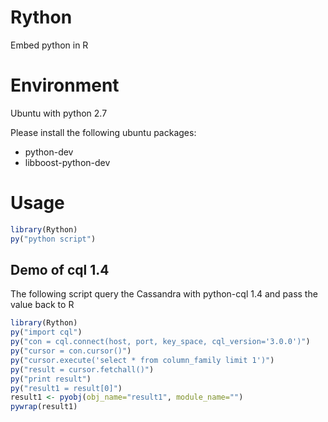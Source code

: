 # Rython

Embed python in R

# Environment

Ubuntu with python 2.7

Please install the following ubuntu packages:

- python-dev
- libboost-python-dev

# Usage

```r
library(Rython)
py("python script")
```

## Demo of cql 1.4

The following script query the Cassandra with python-cql 1.4 and pass the value back to R

```r
library(Rython)
py("import cql")
py("con = cql.connect(host, port, key_space, cql_version='3.0.0')")
py("cursor = con.cursor()")
py("cursor.execute('select * from column_family limit 1')")
py("result = cursor.fetchall()")
py("print result")
py("result1 = result[0]")
result1 <- pyobj(obj_name="result1", module_name="")
pywrap(result1)
```